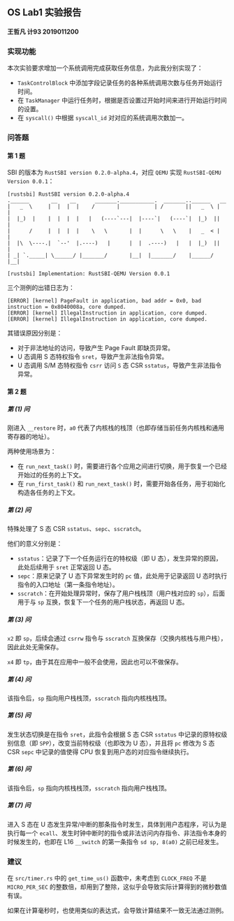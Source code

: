 ## OS Lab1 实验报告

<h4>王哲凡 计93 2019011200</h4>

### 实现功能

本次实验要求增加一个系统调用完成获取任务信息，为此我分别实现了：

- `TaskControlBlock` 中添加字段记录任务的各种系统调用次数与任务开始运行时间。
- 在 `TaskManager` 中运行任务时，根据是否设置过开始时间来进行开始运行时间的设置。
- 在 `syscall()` 中根据 `syscall_id` 对对应的系统调用次数加一。

### 问答题

#### 第 1 题

SBI 的版本为 `RustSBI version 0.2.0-alpha.4`，对应 `QEMU` 实现 `RustSBI-QEMU Version 0.0.1`：

```
[rustsbi] RustSBI version 0.2.0-alpha.4
.______       __    __      _______.___________.  _______..______   __
|   _  \     |  |  |  |    /       |           | /       ||   _  \ |  |
|  |_)  |    |  |  |  |   |   (----`---|  |----`|   (----`|  |_)  ||  |
|      /     |  |  |  |    \   \       |  |      \   \    |   _  < |  |
|  |\  \----.|  `--'  |.----)   |      |  |  .----)   |   |  |_)  ||  |
| _| `._____| \______/ |_______/       |__|  |_______/    |______/ |__|

[rustsbi] Implementation: RustSBI-QEMU Version 0.0.1
```

三个测例的出错日志为：

```
[ERROR] [kernel] PageFault in application, bad addr = 0x0, bad instruction = 0x8040008a, core dumped.
[ERROR] [kernel] IllegalInstruction in application, core dumped.
[ERROR] [kernel] IllegalInstruction in application, core dumped.
```

其错误原因分别是：

- 对于非法地址的访问，导致产生 Page Fault 即缺页异常。
- U 态调用 S 态特权指令 `sret`，导致产生非法指令异常。
- U 态调用 S/M 态特权指令 `csrr` 访问 `S` 态 CSR `sstatus`，导致产生非法指令异常。

#### 第 2 题

##### 第 (1) 问

刚进入 `__restore` 时，`a0` 代表了内核栈的栈顶（也即存储当前任务内核栈和通用寄存器的地址）。

两种使用场景为：

- 在 `run_next_task()` 时，需要进行各个应用之间进行切换，用于恢复一个已经开始过的任务的上下文。
- 在 `run_first_task()` 和 `run_next_task()` 时，需要开始各任务，用于初始化构造各任务的上下文。

##### 第 (2) 问

特殊处理了 S 态 CSR `sstatus`、`sepc`、`sscratch`。

他们的意义分别是：

- `sstatus`：记录了下一个任务运行在的特权级（即 U 态），发生异常的原因，此处后续用于 `sret` 正常返回 U 态。
- `sepc`：原来记录了 U 态下异常发生时的 `pc` 值，此处用于记录返回 U 态时执行指令的入口地址（第一条指令地址）。
- `sscratch`：在开始处理异常时，保存了用户栈栈顶（用户栈对应的 `sp`），后面用于与 `sp` 互换，恢复下一个任务的用户栈状态，再返回 U 态。

##### 第 (3) 问

`x2` 即 `sp`，后续会通过 `csrrw` 指令与 `sscratch` 互换保存（交换内核栈与用户栈），因此此处无需保存。

`x4` 即 `tp`，由于其在应用中一般不会使用，因此也可以不做保存。

##### 第 (4) 问

该指令后，`sp` 指向用户栈栈顶，`sscratch` 指向内核栈栈顶。

##### 第 (5) 问

发生状态切换是在指令 `sret`，此指令会根据 S 态 CSR `sstatus` 中记录的原特权级别信息（即 `SPP`），改变当前特权级（也即改为 U 态），并且将 `pc` 修改为 S 态 CSR `sepc` 中记录的值使得 CPU 恢复到用户态的对应指令继续执行。

##### 第 (6) 问

该指令后，`sp` 指向内核栈栈顶，`sscratch` 指向用户栈栈顶。

##### 第 (7) 问

进入 S 态在 U 态发生异常/中断的那条指令时发生，具体到用户态程序，可认为是执行每一个 `ecall`、发生时钟中断时的指令或非法访问内存指令、非法指令本身的时候发生的，也即在 L16 `__switch` 的第一条指令 `sd sp, 8(a0)` 之前已经发生。

### 建议

在 `src/timer.rs` 中的 `get_time_us()` 函数中，未考虑到 `CLOCK_FREQ` 不是 `MICRO_PER_SEC` 的整数倍，却用到了整除，这似乎会导致实际计算得到的微秒数值有误。

如果在计算毫秒时，也使用类似的表达式，会导致计算结果不一致无法通过测例。
